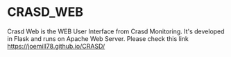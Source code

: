 # CRASD_WEB
Crasd Web is the WEB User Interface from Crasd Monitoring. It's developed in Flask and runs on Apache Web Server. 
Please check this link https://joemill78.github.io/CRASD/
